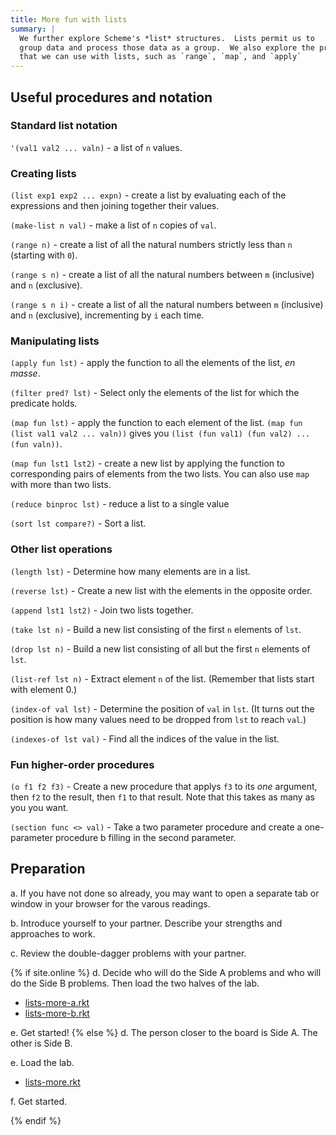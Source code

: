 ```yaml
---
title: More fun with lists
summary: |
  We further explore Scheme's *list* structures.  Lists permit us to
  group data and process those data as a group.  We also explore the procedures
  that we can use with lists, such as `range`, `map`, and `apply`
---
```


## Useful procedures and notation

### Standard list notation

`'(val1 val2 ... valn)` - a list of `n` values.

### Creating lists

`(list exp1 exp2 ... expn)` - create a list by evaluating each of the
expressions and then joining together their values.

`(make-list n val)` - make a list of `n` copies of `val`.

`(range n)` - create a list of all the natural numbers strictly less
than `n` (starting with `0`).

`(range s n)` - create a list of all the natural numbers between `m`
(inclusive) and `n` (exclusive).

`(range s n i)` - create a list of all the natural numbers between `m`
(inclusive) and `n` (exclusive), incrementing by `i` each time.

### Manipulating lists

`(apply fun lst)` - apply the function to all the elements of the
list, _en masse_.

`(filter pred? lst)` - Select only the elements of the list for
which the predicate holds.

`(map fun lst)` - apply the function to each element of the list.
`(map fun (list val1 val2 ... valn))` gives you
`(list (fun val1) (fun val2) ... (fun valn))`.

`(map fun lst1 lst2)` - create a new list by applying the function to
corresponding pairs of elements from the two lists.  You can also use
`map` with more than two lists.

`(reduce binproc lst)` - reduce a list to a single value

`(sort lst compare?)` - Sort a list. 

### Other list operations

`(length lst)` - Determine how many elements are in a list.

`(reverse lst)` - Create a new list with the elements in the opposite
order.

`(append lst1 lst2)` - Join two lists together.

`(take lst n)` - Build a new list consisting of the first `n` elements
of `lst`.

`(drop lst n)` - Build a new list consisting of all but the first `n` 
elements of `lst`.

`(list-ref lst n)` - Extract element `n` of the list.  (Remember that
lists start with element 0.)

`(index-of val lst)` - Determine the position of `val` in `lst`.  (It
turns out the position is how many values need to be dropped
from `lst` to reach `val`.)

`(indexes-of lst val)` - Find all the indices of the value in the list.

### Fun higher-order procedures

`(o f1 f2 f3)` - Create a new procedure that applys
`f3` to its *one* argument, then `f2` to the result,
then `f1` to that result.  Note that this takes as many as you
you want.

`(section func <> val)` - Take a two parameter procedure and
create a one-parameter procedure b filling in the second
parameter.

## Preparation

a. If you have not done so already, you may want to open a
separate tab or window in your browser for the varous readings.

b. Introduce yourself to your partner.  Describe your strengths and
approaches to work.

c. Review the double-dagger problems with your partner.

{% if site.online %}
d. Decide who will do the Side A problems and who will do the Side B problems.
Then load the two halves of the lab.

* [lists-more-a.rkt](../code/labs/lists-more-a.rkt)
* [lists-more-b.rkt](../code/labs/lists-more-b.rkt)

e. Get started!
{% else %}
d. The person closer to the board is Side A.  The other is Side B.

e. Load the lab.

* [lists-more.rkt](../code/labs/lists-more.rkt)

f. Get started.

{% endif %}
